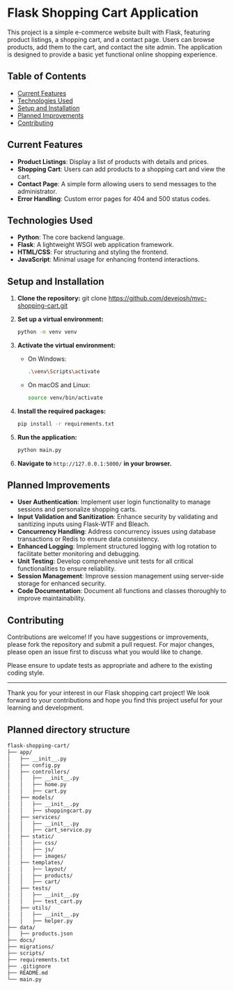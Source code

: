 # Flask Shopping Cart Application

This project is a simple e-commerce website built with Flask, featuring product listings, a shopping cart, and a contact page. Users can browse products, add them to the cart, and contact the site admin. The application is designed to provide a basic yet functional online shopping experience.

## Table of Contents

- [Current Features](#current-features)
- [Technologies Used](#technologies-used)
- [Setup and Installation](#setup-and-installation)
- [Planned Improvements](#planned-improvements)
- [Contributing](#contributing)

## Current Features

- **Product Listings**: Display a list of products with details and prices.
- **Shopping Cart**: Users can add products to a shopping cart and view the cart.
- **Contact Page**: A simple form allowing users to send messages to the administrator.
- **Error Handling**: Custom error pages for 404 and 500 status codes.

## Technologies Used

- **Python**: The core backend language.
- **Flask**: A lightweight WSGI web application framework.
- **HTML/CSS**: For structuring and styling the frontend.
- **JavaScript**: Minimal usage for enhancing frontend interactions.

## Setup and Installation


1. **Clone the repository:**
 git clone https://github.com/devejosh/mvc-shopping-cart.git

2. **Set up a virtual environment:**
   ```bash
   python -m venv venv
   ```

3. **Activate the virtual environment:**
   - On Windows:
     ```bash
     .\venv\Scripts\activate
     ```
   - On macOS and Linux:
     ```bash
     source venv/bin/activate
     ```

4. **Install the required packages:**
   ```bash
   pip install -r requirements.txt
   ```


6. **Run the application:**
   ```bash
   python main.py
   ```

5. **Navigate to** `http://127.0.0.1:5000/` **in your browser.**

## Planned Improvements

- **User Authentication**: Implement user login functionality to manage sessions and personalize shopping carts.
- **Input Validation and Sanitization**: Enhance security by validating and sanitizing inputs using Flask-WTF and Bleach.
- **Concurrency Handling**: Address concurrency issues using database transactions or Redis to ensure data consistency.
- **Enhanced Logging**: Implement structured logging with log rotation to facilitate better monitoring and debugging.
- **Unit Testing**: Develop comprehensive unit tests for all critical functionalities to ensure reliability.
- **Session Management**: Improve session management using server-side storage for enhanced security.
- **Code Documentation**: Document all functions and classes thoroughly to improve maintainability.

## Contributing

Contributions are welcome! If you have suggestions or improvements, please fork the repository and submit a pull request. For major changes, please open an issue first to discuss what you would like to change.

Please ensure to update tests as appropriate and adhere to the existing coding style.

---

Thank you for your interest in our Flask shopping cart project! We look forward to your contributions and hope you find this project useful for your learning and development.

## Planned directory structure 
```bash
flask-shopping-cart/
├── app/
│   ├── __init__.py
│   ├── config.py
│   ├── controllers/
│   │   ├── __init__.py
│   │   ├── home.py
│   │   ├── cart.py
│   ├── models/
│   │   ├── __init__.py
│   │   ├── shoppingcart.py
│   ├── services/
│   │   ├── __init__.py
│   │   ├── cart_service.py
│   ├── static/
│   │   ├── css/
│   │   ├── js/
│   │   ├── images/
│   ├── templates/
│   │   ├── layout/
│   │   ├── products/
│   │   ├── cart/
│   ├── tests/
│   │   ├── __init__.py
│   │   ├── test_cart.py
│   ├── utils/
│   │   ├── __init__.py
│   │   ├── helper.py
├── data/
│   ├── products.json
├── docs/
├── migrations/
├── scripts/
├── requirements.txt
├── .gitignore
├── README.md
└── main.py
```